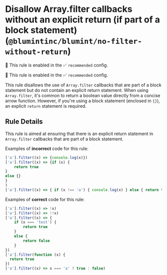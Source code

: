 # Disallow Array.filter callbacks without an explicit return (if part of a block statement) (`@blumintinc/blumint/no-filter-without-return`)

💼 This rule is enabled in the ✅ `recommended` config.

<!-- end auto-generated rule header -->

💼 This rule is enabled in the ✅ `recommended` config.

<!-- end auto-generated rule header -->

This rule disallows the use of `Array.filter` callbacks that are part of a block statement but do not contain an explicit return statement. When using `Array.filter`, it's common to return a boolean value directly from a concise arrow function. However, if you're using a block statement (enclosed in `{}`), an explicit `return` statement is required.

## Rule Details

This rule is aimed at ensuring that there is an explicit return statement in `Array.filter` callbacks that are part of a block statement.

Examples of **incorrect** code for this rule:

```typescript
['a'].filter((x) => {console.log(x)})
['a'].filter((x) => {if (x) {
    return true
}
else {}
}
)
['a'].filter((x) => { if (x !== 'a') { console.log(x) } else { return true } })
```

Examples of **correct** code for this rule:

```typescript
['a'].filter((x) => !x)
['a'].filter((x) => !!x)
['a'].filter((x) => {
    if (x === 'test') {
        return true
    }
    else {
        return false
    }
})
['a'].filter(function (x) {
  return true
})
['a'].filter((x) => x === 'a' ? true : false)
```